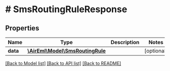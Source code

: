 # # SmsRoutingRuleResponse

## Properties

Name | Type | Description | Notes
------------ | ------------- | ------------- | -------------
**data** | [**\AirEml\Model\SmsRoutingRule**](SmsRoutingRule.md) |  | [optional]

[[Back to Model list]](../../README.md#models) [[Back to API list]](../../README.md#endpoints) [[Back to README]](../../README.md)
